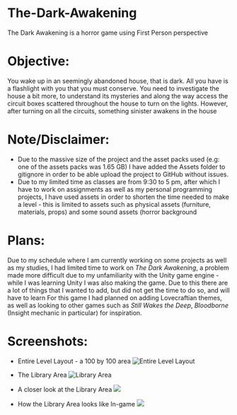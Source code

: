# The-Dark-Awakening
The Dark Awakening is a horror game using First Person perspective

# Objective:
You wake up in an seemingly abandoned house, that is dark. All you have is a flashlight with you that you must conserve. You need to investigate the house a bit more, to understand its mysteries and along the way access the circuit boxes scattered throughout the house to turn on the lights.
However, after turning on all the circuits, something sinister awakens in the house

# Note/Disclaimer:
* Due to the massive size of the project and the asset packs used (e.g: one of the assets packs was 1.65 GB) I have added the Assets folder to gitignore in order to be able upload the project to GitHub without issues.
* Due to my limited time as classes are from 9:30 to 5 pm, after which I have to work on assignments as well as my personal programming projects, I have used assets in order to shorten the time needed to make a level - this is limited to assets such as physical assets (furniture, materials, props) and some sound assets (horror background

# Plans:
Due to my schedule where I am currently working on some projects as well as my studies, I had limited time to work on *The Dark Awakening*, a problem made more difficult due to my unfamiliarity with the Unity game engine - while I was learning Unity I was also making the game. Due to this there are a lot of things that I wanted to add, but did not get the time to do so, and will have to learn
For this game I had planned on adding Lovecraftian themes, as well as looking to other games such as *Still Wakes the Deep*, *Bloodborne* (Insight mechanic in particular) for inspiration.

# Screenshots:
* Entire Level Layout - a 100 by 100 area
![Entire Level Layout](https://raw.githubusercontent.com/ShameenShetty/The-Dark-Awakening/refs/heads/main/Other_Stuff/Screenshot%202025-03-31%20at%207.08.45%E2%80%AFPM.png)

* The Library Area
![Library Area](https://raw.githubusercontent.com/ShameenShetty/The-Dark-Awakening/refs/heads/main/Other_Stuff/Screenshot%202025-03-31%20at%207.09.12%E2%80%AFPM.png)

* A closer look at the Library Area
![](https://raw.githubusercontent.com/ShameenShetty/The-Dark-Awakening/refs/heads/main/Other_Stuff/Screenshot%202025-03-31%20at%207.09.47%E2%80%AFPM.png)

* How the Library Area looks like In-game
![](https://raw.githubusercontent.com/ShameenShetty/The-Dark-Awakening/refs/heads/main/Other_Stuff/Screenshot%202025-03-31%20at%207.10.10%E2%80%AFPM.png)

